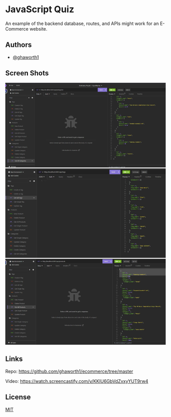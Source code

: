 
# JavaScript Quiz

An example of the backend database, routes, and APIs might work for an E-Commerce website.


## Authors

- [@ghaworth1](https://www.github.com/ghaworth1)


## Screen Shots

![Image](./assets/images/categories.JPG)
![Image](./assets/images/tags.JPG)
![Image](./assets/images/products.JPG)

## Links

Repo: https://github.com/ghaworth1/ecommerce/tree/master

Video: https://watch.screencastify.com/v/KKIU6GbVdZvxyYUT9rw4

## License

[MIT](https://choosealicense.com/licenses/mit/)